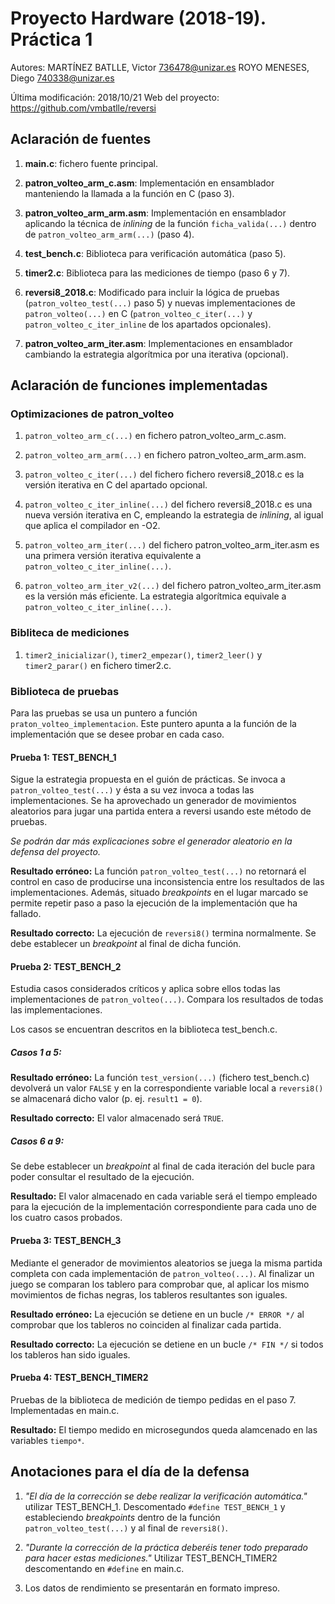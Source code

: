 Proyecto Hardware (2018-19). Práctica 1
=======================================
Autores:  MARTÍNEZ BATLLE, Victor <736478@unizar.es>
           ROYO MENESES, Diego <740338@unizar.es>

Última modificación: 2018/10/21
Web del proyecto: https://github.com/vmbatlle/reversi

Aclaración de fuentes
---------------------
1. **main.c**: fichero fuente principal.

1. **patron_volteo_arm_c.asm**: Implementación en ensamblador manteniendo la llamada a la función en C (paso 3).

1. **patron_volteo_arm_arm.asm**: Implementación en ensamblador aplicando la técnica de _inlining_ de la función `ficha_valida(...)` dentro de `patron_volteo_arm_arm(...)` (paso 4).

1. **test_bench.c**: Biblioteca para verificación automática (paso 5).

1. **timer2.c**: Biblioteca para las mediciones de tiempo (paso 6 y 7).

1. **reversi8_2018.c**: Modificado para incluir la lógica de pruebas (`patron_volteo_test(...)` paso 5) y nuevas implementaciones de `patron_volteo(...)` en C (`patron_volteo_c_iter(...)`  y `patron_volteo_c_iter_inline` de los apartados opcionales).

1. **patron_volteo_arm_iter.asm**: Implementaciones en ensamblador cambiando la estrategia algorítmica por una iterativa (opcional).

Aclaración de funciones implementadas
-------------------------------------
### Optimizaciones de patron_volteo
1. `patron_volteo_arm_c(...)` en fichero patron_volteo_arm_c.asm.

1. `patron_volteo_arm_arm(...)` en fichero patron_volteo_arm_arm.asm.

1. `patron_volteo_c_iter(...)` del fichero fichero reversi8_2018.c es la versión iterativa en C del apartado opcional.

1. `patron_volteo_c_iter_inline(...)` del fichero reversi8_2018.c es una nueva versión iterativa en C, empleando la estrategia de _inlining_, al igual que aplica el compilador en -O2.

1. `patron_volteo_arm_iter(...)` del fichero patron_volteo_arm_iter.asm es una primera versión iterativa equivalente a `patron_volteo_c_iter_inline(...)`.

1. `patron_volteo_arm_iter_v2(...)` del fichero patron_volteo_arm_iter.asm es la versión más eficiente. La estrategia algorítmica equivale a `patron_volteo_c_iter_inline(...)`.

### Bibliteca de mediciones
1. `timer2_inicializar()`, `timer2_empezar()`, `timer2_leer()` y `timer2_parar()` en fichero timer2.c.

### Biblioteca de pruebas
Para las pruebas se usa un puntero a función `praton_volteo_implementacion`. Este puntero apunta a la función de la implementación que se desee probar en cada caso.

#### Prueba 1: TEST_BENCH_1
Sigue la estrategia propuesta en el guión de prácticas. Se invoca a `patron_volteo_test(...)` y ésta a su vez invoca a todas las implementaciones. Se ha aprovechado un generador de movimientos aleatorios para jugar una partida entera a reversi usando este método de pruebas.

_Se podrán dar más explicaciones sobre el generador aleatorio en la defensa del proyecto._

**Resultado erróneo:** La función `patron_volteo_test(...)` no retornará el control en caso de producirse una inconsistencia entre los resultados de las implementaciones. Además, situado _breakpoints_ en el lugar marcado se permite repetir paso a paso la ejecución de la implementación que ha fallado.

**Resultado correcto:** La ejecución de `reversi8()` termina normalmente. Se debe establecer un _breakpoint_ al final de dicha función.

#### Prueba 2: TEST_BENCH_2
Estudia casos considerados críticos y aplica sobre ellos todas las implementaciones de `patron_volteo(...)`. Compara los resultados de todas las implementaciones.

Los casos se encuentran descritos en la biblioteca test_bench.c.

##### Casos 1 a 5:
**Resultado erróneo:** La función `test_version(...)` (fichero test_bench.c) devolverá un valor `FALSE` y en la correspondiente variable local a `reversi8()` se almacenará dicho valor (p. ej. `result1 = 0`).

**Resultado correcto:** El valor almacenado será `TRUE`.

##### Casos 6 a 9:
Se debe establecer un _breakpoint_ al final de cada iteración del bucle para poder consultar el resultado de la ejecución.

**Resultado:** El valor almacenado en cada variable será el tiempo empleado para la ejecución de la implementación correspondiente para cada uno de los cuatro casos probados.

#### Prueba 3: TEST_BENCH_3
Mediante el generador de movimientos aleatorios se juega la misma partida completa con cada implementación de `patron_volteo(...)`. Al finalizar un juego se comparan los tablero para comprobar que, al aplicar los mismo movimientos de fichas negras, los tableros resultantes son iguales.

**Resultado erróneo:** La ejecución se detiene en un bucle `/* ERROR */` al comprobar que los tableros no coinciden al finalizar cada partida.

**Resultado correcto:**  La ejecución se detiene en un bucle `/* FIN */` si todos los tableros han sido iguales.

#### Prueba 4: TEST_BENCH_TIMER2
Pruebas de la biblioteca de medición de tiempo pedidas en el paso 7. Implementadas en main.c.

**Resultado:** El tiempo medido en microsegundos queda alamcenado en las variables `tiempo*`.

Anotaciones para el día de la defensa
-------------------------------------
1. _"El día de la corrección se debe realizar la verificación automática."_ utilizar TEST_BENCH_1. Descomentado `#define TEST_BENCH_1` y estableciendo _breakpoints_ dentro de la función `patron_volteo_test(...)` y al final de `reversi8()`.

1. _"Durante la corrección de la práctica
deberéis tener todo preparado para hacer estas mediciones."_ Utilizar TEST_BENCH_TIMER2 descomentando en `#define` en main.c.

1. Los datos de rendimiento se presentarán en formato impreso.
